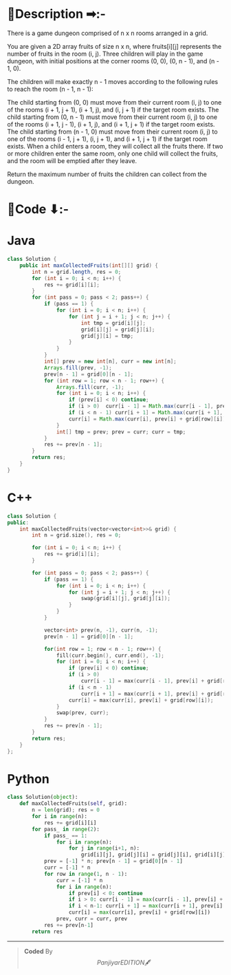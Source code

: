 # 📍Description ➡:-
<!-- Describe your first thoughts on how to solve this problem. -->
There is a game dungeon comprised of n x n rooms arranged in a grid.

You are given a 2D array fruits of size n x n, where fruits[i][j] represents the number of fruits in the room (i, j). Three children will play in the game dungeon, with initial positions at the corner rooms (0, 0), (0, n - 1), and (n - 1, 0).

The children will make exactly n - 1 moves according to the following rules to reach the room (n - 1, n - 1):

The child starting from (0, 0) must move from their current room (i, j) to one of the rooms (i + 1, j + 1), (i + 1, j), and (i, j + 1) if the target room exists.
The child starting from (0, n - 1) must move from their current room (i, j) to one of the rooms (i + 1, j - 1), (i + 1, j), and (i + 1, j + 1) if the target room exists.
The child starting from (n - 1, 0) must move from their current room (i, j) to one of the rooms (i - 1, j + 1), (i, j + 1), and (i + 1, j + 1) if the target room exists.
When a child enters a room, they will collect all the fruits there. If two or more children enter the same room, only one child will collect the fruits, and the room will be emptied after they leave.

Return the maximum number of fruits the children can collect from the dungeon.


# 📝Code ⬇:-


# Java
```java []
class Solution {
    public int maxCollectedFruits(int[][] grid) {
        int n = grid.length, res = 0;
        for (int i = 0; i < n; i++) {
            res += grid[i][i];
        }
        for (int pass = 0; pass < 2; pass++) {
            if (pass == 1) {
                for (int i = 0; i < n; i++) {
                    for (int j = i + 1; j < n; j++) {
                        int tmp = grid[i][j];
                        grid[i][j] = grid[j][i];
                        grid[j][i] = tmp;
                    }
                }
            }
            int[] prev = new int[n], curr = new int[n];
            Arrays.fill(prev, -1);
            prev[n - 1] = grid[0][n - 1];
            for (int row = 1; row < n - 1; row++) {
                Arrays.fill(curr, -1);
                for (int i = 0; i < n; i++) {
                    if (prev[i] < 0) continue;
                    if (i > 0)  curr[i - 1] = Math.max(curr[i - 1], prev[i] + grid[row][i - 1]);
                    if (i < n - 1) curr[i + 1] = Math.max(curr[i + 1], prev[i] + grid[row][i + 1]);
                    curr[i] = Math.max(curr[i], prev[i] + grid[row][i]);
                }
                int[] tmp = prev; prev = curr; curr = tmp;
            }
            res += prev[n - 1];
        }
        return res;
    }
}

```

# C++
``` cpp []
class Solution {
public:
    int maxCollectedFruits(vector<vector<int>>& grid) {
        int n = grid.size(), res = 0;

        for (int i = 0; i < n; i++) {
            res += grid[i][i];
        }

        for (int pass = 0; pass < 2; pass++) {
            if (pass == 1) {
                for (int i = 0; i < n; i++) {
                    for (int j = i + 1; j < n; j++) {
                        swap(grid[i][j], grid[j][i]);
                    }
                }
            }

            vector<int> prev(n, -1), curr(n, -1);
            prev[n - 1] = grid[0][n - 1];

            for(int row = 1; row < n - 1; row++) {
                fill(curr.begin(), curr.end(), -1);
                for (int i = 0; i < n; i++) {
                    if (prev[i] < 0) continue;
                    if (i > 0) 
                        curr[i - 1] = max(curr[i - 1], prev[i] + grid[row][i - 1]);
                    if (i < n - 1) 
                        curr[i + 1] = max(curr[i + 1], prev[i] + grid[row][i + 1]);
                    curr[i] = max(curr[i], prev[i] + grid[row][i]);
                }
                swap(prev, curr);
            }
            res += prev[n - 1];
        }
        return res;
    }
};
```

# Python
``` python []
class Solution(object):
    def maxCollectedFruits(self, grid):
        n = len(grid); res = 0
        for i in range(n):
            res += grid[i][i]
        for pass_ in range(2):
            if pass_ == 1:
                for i in range(n):
                    for j in range(i+1, n):
                        grid[i][j], grid[j][i] = grid[j][i], grid[i][j]
            prev = [-1] * n; prev[n - 1] = grid[0][n - 1]
            curr = [-1] * n
            for row in range(1, n - 1):
                curr = [-1] * n
                for i in range(n):
                    if prev[i] < 0: continue
                    if i > 0: curr[i - 1] = max(curr[i - 1], prev[i] + grid[row][i - 1])
                    if i < n-1: curr[i + 1] = max(curr[i + 1], prev[i] + grid[row][i + 1])
                    curr[i] = max(curr[i], prev[i] + grid[row][i])
                prev, curr = curr, prev
            res += prev[n-1]
        return res  
```

---

>    **Coded** By $$Panjiyar EDITION 🖋  $$

               
